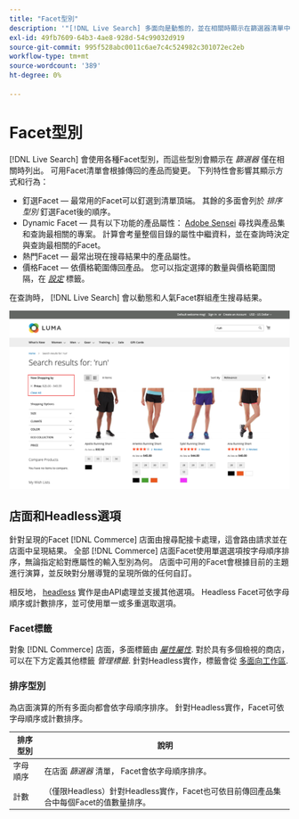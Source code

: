 ```yaml
---
title: "Facet型別"
description: '"[!DNL Live Search] 多面向是動態的，並在相關時顯示在篩選器清單中。」'
exl-id: 49fb7609-64b3-4ae8-928d-54c99032d919
source-git-commit: 995f528abc0011c6ae7c4c524982c301072ec2eb
workflow-type: tm+mt
source-wordcount: '389'
ht-degree: 0%

---
```


# Facet型別

[!DNL Live Search] 會使用各種Facet型別，而這些型別會顯示在 *篩選器* 僅在相關時列出。 可用Facet清單會根據傳回的產品而變更。 下列特性會影響其顯示方式和行為：

* 釘選Facet — 最常用的Facet可以釘選到清單頂端。 其餘的多面會列於 *排序型別* 釘選Facet後的順序。
* Dynamic Facet — 具有以下功能的產品屬性： [Adobe Sensei](https://www.adobe.com/sensei.html) 尋找與產品集和查詢最相關的專案。 計算會考量整個目錄的屬性中繼資料，並在查詢時決定與查詢最相關的Facet。
* 熱門Facet — 最常出現在搜尋結果中的產品屬性。
* 價格Facet — 依價格範圍傳回產品。 您可以指定選擇的數量與價格範圍間隔，在 [*設定*](settings.md) 標籤。

在查詢時， [!DNL Live Search] 會以動態和人氣Facet群組產生搜尋結果。

![Facet — 價格](assets/storefront-search-results-run-price.png)

## 店面和Headless選項

針對呈現的Facet [!DNL Commerce] 店面由搜尋配接卡處理，這會路由請求並在店面中呈現結果。 全部 [!DNL Commerce] 店面Facet使用單選選項按字母順序排序，無論指定給對應屬性的輸入型別為何。 店面中可用的Facet會根據目前的主題進行演算，並反映對分層導覽的呈現所做的任何自訂。

相反地， [headless](https://developer.adobe.com/commerce/php/architecture/technical-vision/web-api/) 實作是由API處理並支援其他選項。 Headless Facet可依字母順序或計數排序，並可使用單一或多重選取選項。

### Facet標籤

對象 [!DNL Commerce] 店面，多面標籤由 [*屬性屬性*](https://experienceleague.adobe.com/docs/commerce-admin/catalog/product-attributes/create/attribute-product-create.html). 對於具有多個檢視的商店，可以在下方定義其他標籤 *管理標籤*. 針對Headless實作，標籤會從 [多面向工作區](faceting-workspace.md).

### 排序型別

為店面演算的所有多面向都會依字母順序排序。 針對Headless實作，Facet可依字母順序或計數排序。

| 排序型別 | 說明 |
|--- |--- |
| 字母順序 | 在店面 *篩選器* 清單， Facet會依字母順序排序。 |
| 計數 | （僅限Headless）針對Headless實作，Facet也可依目前傳回產品集合中每個Facet的值數量排序。 |
